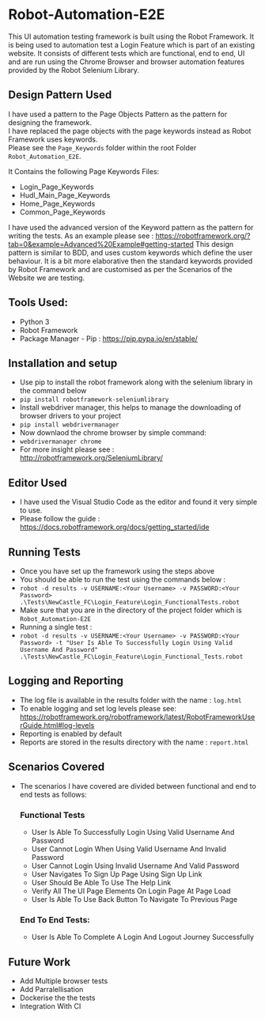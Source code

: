# Robot-Automation-E2E
This UI automation testing framework is built using the Robot Framework.
It is being used to automation test a Login Feature which is part of an existing website.
It consists of different tests which are functional, end to end, UI and are run using the Chrome Browser 
and browser automation features provided by the Robot Selenium Library.

## Design Pattern Used
I have used a pattern to the Page Objects Pattern as the pattern for designing the framework.  
I have replaced the page objects with the page keywords instead as Robot Framework uses keywords.  
Please see the `Page_Keywords` folder within the root Folder `Robot_Automation_E2E`.

It Contains the following Page Keywords Files:

- Login_Page_Keywords
- Hudl_Main_Page_Keywords
- Home_Page_Keywords
- Common_Page_Keywords

I have used the advanced version of the Keyword pattern as the pattern for writing the tests.
As an example please see : https://robotframework.org/?tab=0&example=Advanced%20Example#getting-started
This design pattern is similar to BDD, and uses custom keywords which define the user behaviour.
It is a bit more elaborative then the standard keywords provided by Robot Framework and are customised as per the Scenarios of the Website we are testing.

## Tools Used:
- Python 3
- Robot Framework
- Package Manager - Pip : https://pip.pypa.io/en/stable/

## Installation and setup  
- Use pip to install the robot framework along with the selenium library in the command below
- `pip install robotframework-seleniumlibrary`
- Install webdriver manager, this helps to manage the downloading of browser drivers to your project 
- `pip install webdrivermanager` 
- Now downlaod the chrome browser by simple command:
- `webdrivermanager chrome`
- For more insight please see : http://robotframework.org/SeleniumLibrary/

## Editor Used
- I have used the Visual Studio Code as the editor and found it very simple to use.
- Please follow the guide :
https://docs.robotframework.org/docs/getting_started/ide

## Running Tests
- Once you have set up the framework using the steps above
- You should be able to run the test using the commands below :
- `robot -d results -v USERNAME:<Your Username> -v PASSWORD:<Your Password> .\Tests\NewCastle_FC\Login_Feature\Login_FunctionalTests.robot`
- Make sure that you are in the directory of the project folder which is `Robot_Automation-E2E`
- Running a single test :
- `robot -d results -v USERNAME:<Your Username> -v PASSWORD:<Your Password> -t "User Is Able To Successfully Login Using Valid Username And Password" .\Tests\NewCastle_FC\Login_Feature\Login_Functional_Tests.robot`

## Logging and Reporting
- The log file is available in the results folder with the name : `log.html`
- To enable logging and set log levels please see: https://robotframework.org/robotframework/latest/RobotFrameworkUserGuide.html#log-levels
- Reporting is enabled by default
- Reports are stored in the results directory with the name : `report.html`

## Scenarios Covered
- The scenarios I have covered are divided between functional and end to end tests as follows:
  ### Functional Tests
    - User Is Able To Successfully Login Using Valid Username And Password
    - User Cannot Login When Using Valid Username And Invalid Password
    - User Cannot Login Using Invalid Username And Valid Password
    - User Navigates To Sign Up Page Using Sign Up Link
    - User Should Be Able To Use The Help Link
    - Verify All The UI Page Elements On Login Page At Page Load
    - User Is Able To Use Back Button To Navigate To Previous Page

  ### End To End Tests:
    - User Is Able To Complete A Login And Logout Journey Successfully 

## Future Work
  - Add Multiple browser tests
  - Add Parralellisation
  - Dockerise the the tests
  - Integration With CI










